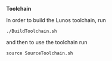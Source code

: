 **Toolchain**

In order to build the Lunos toolchain, run 

```./BuildToolchain.sh``` 

and then to use the toolchain run

```source SourceToolchain.sh```